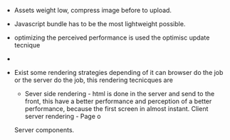 - Assets weight low, compress image before to upload.
- Javascript bundle has to be the most lightweight possible.
- optimizing the perceived performance is used the optimisc update tecnique
-

- Exist some rendering strategies depending of it
  can browser do the job or the server do the job,
  this rendering tecnicques are

  - Sever side rendering - html is done in the server and send to
    the front, this have a better performance and perception of a better
    performance, because the first screen in almost instant.
    Client server rendering - Page o

  Server components.
